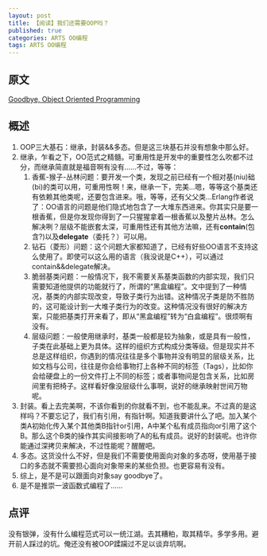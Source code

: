 ```yaml
---
layout: post
title: 【阅读】我们还需要OOP吗？
published: true
categories: ARTS OO编程  
tags: ARTS OO编程 
---
```



##  原文
[Goodbye, Object Oriented Programming](https://medium.com/@cscalfani/goodbye-object-oriented-programming-a59cda4c0e53)

## 概述

1. OOP三大基石：继承，封装&&多态。但是这三块基石并没有想象中那么好。
2. 继承，乍看之下，OO范式之精髓。可重用性是开发中的重要性怎么吹都不过分，而继承简直就是福音啊有没有......不过，等等：
   1. 香蕉-猴子-丛林问题：要开发一个类，发现之前已经有一个相对基(niu)础(bi)的类可以用，可重用性啊！来，继承一下，完美...嗯，等等这个基类还有依赖其他类呢，还要包含进来。哦，等等，还有父父类...Erlang作者说了：OO语言的问题是他们隐式地包含了一大堆东西进来。你其实只是要一根香蕉，但是你发现你得到了一只猩猩拿着一根香蕉以及整片丛林。怎么解决咧？层级不能嵌套太深，可重用性还有其他方法嘛，还有**contain**(包含?)以及**delegate**（委托？）可以用。
   2. 钻石（菱形）问题：这个问题大家都知道了，已经有好些OO语言不支持这么使用了。即使可以这么用的语言（我没说是C++），可以通过contain&&delegate解决。
   3. 脆弱基类问题：一般情况下，我不需要关系基类函数的内部实现，我们只需要知道他提供的功能就行了，所谓的“黑盒编程”。文中提到了一种情况，基类的内部实现改变，导致子类行为出错。这种情况子类是防不胜防的，这可能设计到一大堆子类行为的改变。这种情况没有很好的解决方案，只能把基类打开来看了，即从“黑盒编程”转为“白盒编程”。很烦啊有没有。
   4. 层级问题：一般使用继承时，基类一般都是较为抽象，或是具有一般性，子类在此基础上更为具体。这样的组织方式构成分类等级。但是现实并不总是这样组织，你遇到的情况往往是多个事物并没有明显的层级关系，比如文档与公司，往往是你会给事物打上各种不同的标签（Tags），比如你会给硬盘上的一份文件打上不同的标签；或者事物间是包含关系，比如房间里有把椅子。这样看好像没层级什么事啊，说好的继承映射世间万物呢。
3. 封装。看上去完美啊，不该你看到的你就看不到，也不能乱来。不过真的是这样吗？不要忘记了，我们有引用，有指针啊。知道我要讲什么了吧。加入某个类A初始化传入某个其他类B指针or引用，A中某个私有成员指向or引用了这个B。那么这个B类的操作其实间接影响了A的私有成员。说好的封装呢。也许你能通过深拷贝来解决，不过性能呢？醒醒吧。
4. 多态。这货没什么不好，但是我们不需要使用面向对象的多态呀，使用基于接口的多态就不需要担心面向对象带来的某些负担。也更容易有没有。
5. 综上，是不是可以跟面向对象say goodbye了。
6. 是不是推崇一波函数式编程了…...

## 点评

没有银弹，没有什么编程范式可以一统江湖。去其糟粕，取其精华。多学多用。避开前人踩过的坑。俺还没有被OOP蹂躏过不足以谈弃坑啊。